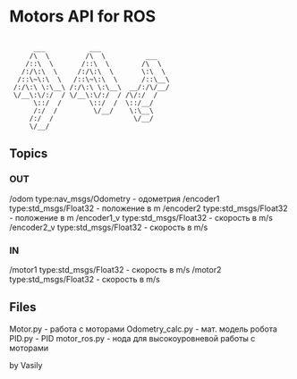 # Motors API for ROS

```

      ___           ___                 
     /\  \         /\  \          ___   
    /::\  \       /::\  \        /\  \  
   /:/\:\  \     /:/\:\  \       \:\  \ 
  /::\~\:\  \   /::\~\:\  \      /::\__\
 /:/\:\ \:\__\ /:/\:\ \:\__\  __/:/\/__/
 \/__\:\/:/  / \/__\:\/:/  / /\/:/  /   
      \::/  /       \::/  /  \::/__/    
      /:/  /         \/__/    \:\__\    
     /:/  /                    \/__/    
     \/__/                              

```

## Topics
### OUT
/odom type:nav_msgs/Odometry - одометрия
/encoder1 type:std_msgs/Float32 - положение в m
/encoder2 type:std_msgs/Float32 - положение в m
/encoder1_v type:std_msgs/Float32 - скорость в m/s
/encoder2_v type:std_msgs/Float32 - скорость в m/s

### IN
/motor1 type:std_msgs/Float32 - скорость в m/s
/motor2 type:std_msgs/Float32 - скорость в m/s

## Files
Motor.py - работа с моторами 
Odometry_calc.py - мат. модель робота
PID.py - PID
motor_ros.py - нода для высокоуровневой работы с моторами



by Vasily
